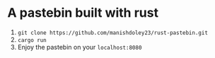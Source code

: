 # A pastebin built with rust

1. `git clone https://github.com/manishdoley23/rust-pastebin.git`
2. `cargo run`
3. Enjoy the pastebin on your `localhost:8080` 
